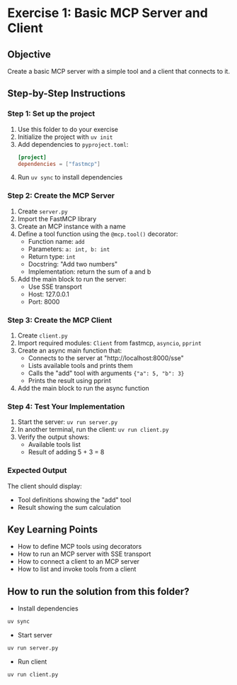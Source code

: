 # Exercise 1: Basic MCP Server and Client

## Objective
Create a basic MCP server with a simple tool and a client that connects to it.

## Step-by-Step Instructions

### Step 1: Set up the project
1. Use this folder to do your exercise
2. Initialize the project with `uv init`
3. Add dependencies to `pyproject.toml`:
   ```toml
   [project]
   dependencies = ["fastmcp"]
   ```
4. Run `uv sync` to install dependencies

### Step 2: Create the MCP Server
1. Create `server.py`
2. Import the FastMCP library
3. Create an MCP instance with a name
4. Define a tool function using the `@mcp.tool()` decorator:
   - Function name: `add`
   - Parameters: `a: int, b: int`
   - Return type: `int`
   - Docstring: "Add two numbers"
   - Implementation: return the sum of a and b
5. Add the main block to run the server:
   - Use SSE transport
   - Host: 127.0.0.1
   - Port: 8000

### Step 3: Create the MCP Client
1. Create `client.py`
2. Import required modules: `Client` from fastmcp, `asyncio`, `pprint`
3. Create an async main function that:
   - Connects to the server at "http://localhost:8000/sse"
   - Lists available tools and prints them
   - Calls the "add" tool with arguments `{"a": 5, "b": 3}`
   - Prints the result using pprint
4. Add the main block to run the async function

### Step 4: Test Your Implementation
1. Start the server: `uv run server.py`
2. In another terminal, run the client: `uv run client.py`
3. Verify the output shows:
   - Available tools list
   - Result of adding 5 + 3 = 8

### Expected Output
The client should display:
- Tool definitions showing the "add" tool
- Result showing the sum calculation

## Key Learning Points
- How to define MCP tools using decorators
- How to run an MCP server with SSE transport
- How to connect a client to an MCP server
- How to list and invoke tools from a client

## How to run the solution from this folder?
- Install dependencies
```bash
uv sync
```

- Start server
```bash
uv run server.py
```

- Run client
```bash
uv run client.py
```